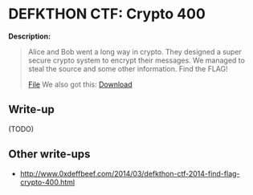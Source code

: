 # DEFKTHON CTF: Crypto 400

**Description:**

> Alice and Bob went a long way in crypto. They designed a super secure crypto system to encrypt their messages. We managed to steal the source and some other information. Find the FLAG!
>
> [File](challenge.txt)
> We also got this: [Download](400.zip)

## Write-up

(TODO)

## Other write-ups

* <http://www.0xdeffbeef.com/2014/03/defkthon-ctf-2014-find-flag-crypto-400.html>
